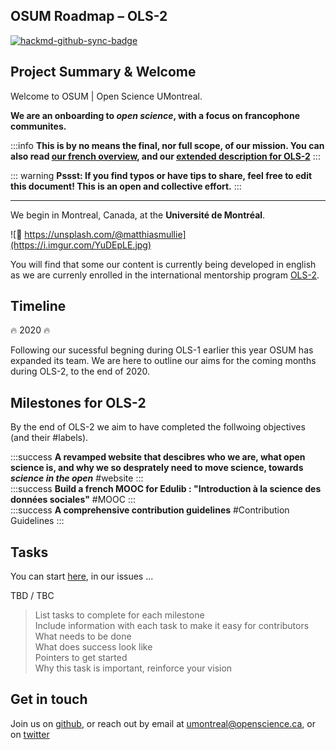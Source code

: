 
## OSUM Roadmap – OLS-2

[![hackmd-github-sync-badge](https://hackmd.io/LFGQ1A63S6a7tFGvkUJ5Mw/badge)](https://hackmd.io/LFGQ1A63S6a7tFGvkUJ5Mw)

## Project Summary & Welcome  
Welcome to OSUM | Open Science UMontreal. 

**We are an onboarding to *open science*, with a focus on francophone communites.**

:::info
**This is by no means the final, nor full scope, of our mission. You can also read [our french overview](https://github.com/osumontreal/meta/blob/master/README.fr.md), and our [extended description for OLS-2](https://github.com/osumontreal/OLS-2/blob/master/README.md)**
:::

:::  warning
**Pssst: If you find typos or have tips to share, feel free to edit this document! This is an open and collective effort.**
:::

---

We begin in Montreal, Canada, at the **Université de Montréal**.  

![🙌 https://unsplash.com/@matthiasmullie](https://i.imgur.com/YuDEpLE.jpg)


You will find that some our content is currently being developed in english as we are currenly enrolled in the international mentorship program [OLS-2](https://openlifesci.org/ols-2).


## Timeline  
:fire: 2020 :fire: 

Following our sucessful begning during OLS-1 earlier this year OSUM has expanded its team. We are here to outline our aims for the coming months during OLS-2, to the end of 2020.   

## Milestones for OLS-2  
By the end of OLS-2 we aim to have completed the follwoing objectives (and their #labels). 

:::success
**A revamped website that descibres who we are, what open science is, and why we so desprately need to move science, towards *science in the open*** #website
:::  
:::success
**Build a french MOOC for Edulib : "Introduction à la science des données sociales"** #MOOC
:::  
:::success
**A comprehensive contribution guidelines** #Contribution Guidelines
:::  


## Tasks   
You can start [here](https://github.com/osumontreal/OLS-2/issues), in our issues ... 

TBD / TBC
>List tasks to complete for each milestone  
Include information with each task to make it easy for contributors  
What needs to be done  
What does success look like  
Pointers to get started  
Why this task is important, reinforce your vision  

## Get in touch  
Join us on [github](https://github.com/osumontreal), or reach out by email at umontreal@openscience.ca, or on [twitter](https://twitter.com/OSUMontreal)   



